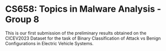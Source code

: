 # CS658: Topics in Malware Analysis - Group 8
This is our first submission of the preliminary results obtained on the CICEV2023 Dataset for the task of Binary Classification of Attack vs Benign Configurations in Electric Vehicle Systems.
